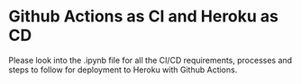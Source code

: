 # Github Actions as CI and Heroku as CD 

Please look into the .ipynb file for all the CI/CD requirements, processes and steps to follow for deployment to Heroku with Github Actions.
